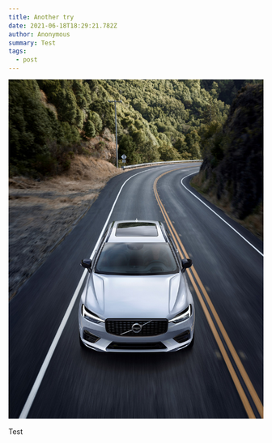 ```yaml
---
title: Another try
date: 2021-06-18T18:29:21.782Z
author: Anonymous
summary: Test
tags:
  - post
---
```

![test volvo](/_site/static/img/265687_xc60_recharge_plug-in_hyrbid_r-design_in_crystal_white_pearl.jpg)



Test
